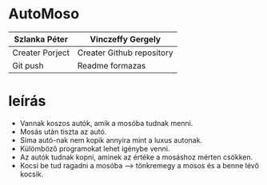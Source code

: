 # AutoMoso

| Szlanka Péter    | Vinczeffy Gergely |
| -------------   | ------------- |
| Creater Porject  | Creater Github repository  |
| Git push  | Readme formazas  |

# **leírás**
* Vannak koszos autók, amik a mosóba tudnak menni.
* Mosás után tiszta az autó.
* Sima autó-nak nem kopik annyira mint a luxus autonak.
* Külömböző programokat lehet igénybe venni.
* Az autók tudnak kopni, aminek az értéke a mosáshoz mérten csökken.
* Kocsi be tud ragadni a mosóba --> tönkremegy a mosos és a benne lévő kocsik.
